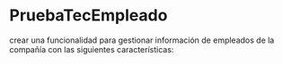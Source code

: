 # PruebaTecEmpleado
crear una funcionalidad para gestionar información de empleados de la compañía con las siguientes características:
